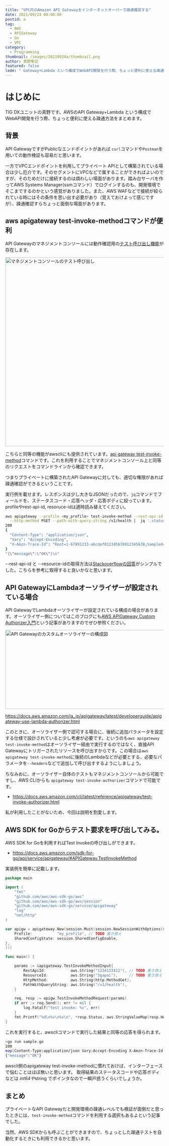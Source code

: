 ```yaml
---
title: "VPC内のAmazon API Gatewayをインターネットオーバーで疎通確認する"
date: 2021/09/24 00:00:00
postid: a
tag:
  - AWS
  - APIGateway
  - Go
  - VPC
category:
  - Programming
thumbnail: /images/20210924a/thumbnail.png
author: 真野隼記
featured: false
lede: " Gateway+Lambda という構成でWebAPI開発を行う際、ちょっと便利に使える疎通方法をまとめます。API GatewayですがPublicなエンドポイントがあれば `curl`コマンドや`Postman`を用いての動作検証も容易だと思います。"
---
```

# はじめに

TIG DXユニットの真野です。AWSのAPI Gateway+Lambda という構成でWebAPI開発を行う際、ちょっと便利に使える疎通方法をまとめます。

## 背景

API GatewayですがPublicなエンドポイントがあれば `curl`コマンドや`Postman`を用いての動作検証も容易だと思います。

一方でVPCエンドポイントを利用してプライベート APIとして構築されている場合は少し厄介です。そのセグメントにVPCなどで属することができればよいのですが、そのためだけに接続するのは煩わしい場面があります。踏み台サーバを作ってAWS Systems Manager(ssmコマンド）でログインするのも、開発環境でそこまでするのかという感覚がありました。また、AWS WAFなどで接続が絞られている時にはその条件を思い出す必要があり（覚えておけよって感じですが）、疎通確認すらちょっと面倒な場面があります。

## aws apigateway test-invoke-methodコマンドが便利

API Gatewayのマネジメントコンソールには動作確認用の[テスト呼び出し機能](https://docs.aws.amazon.com/ja_jp/apigateway/latest/developerguide/how-to-test-method.html)が存在します。

<img src="/images/20210924a/image.png" alt="マネジメントコンソールのテスト呼び出し" width="1200" height="601" loading="lazy">

こちらと同等の機能がawscliにも提供されています。[api gateway test-invoke-method](https://awscli.amazonaws.com/v2/documentation/api/latest/reference/apigateway/test-invoke-method.html)コマンドです。これを利用することでマネジメントコンソール上と同等のリクエストをコマンドラインから確認できます。

つまりプライベートに構築されたAPI Gatewayに対しても、適切な権限があれば疎通確認ができるということです。

実行例を載せます。レスポンスは少し大きなJSONだったので、`jq`コマンドでフィールドを、ステータスコード・応答ヘッダ・応答ボディに絞っています。profileやrest-api-id, resoruce-idは適時読み替えてください。

```sh test-invoke-methodの実行例
aws apigateway --profile <my_profile> test-invoke-method --rest-api-id <1234123412> --resource-id <3gapai> \
  --http-method PGET --path-with-query-string /v1/health |  jq '.status, .headers, .body'
200
{
  "Content-Type": "application/json",
  "Vary": "Accept-Encoding",
  "X-Amzn-Trace-Id": "Root=1-67891233-abcdef012345678912345678;Sampled=0"
}
"{\"message\":\"OK\"}\n"
```

--rest-api-id と --resource-idの取得方法は[Stackoverflowの回答](https://stackoverflow.com/questions/52446929/what-is-the-rest-api-id-and-resource-id-and-where-do-i-find-them)がシンプルでした。こちらを参考に取得すると良いかなと思います。


## API GatewayにLambdaオーソライザーが設定されている場合

API GatewayでLambdaオーソライザーが設定されている構成の場合があります。オーソライザー側についてはこのブログにも[AWS APIGateway Custom Authorizer入門](https://future-architect.github.io/articles/20210610a/)という記事がありますのでぜひ参照ください。

<img src="/images/20210924a/オーソライザー.png" alt="API Gatewayのカスタムオーソライザーの構成図" width="575" height="251" loading="lazy">

https://docs.aws.amazon.com/ja_jp/apigateway/latest/developerguide/apigateway-use-lambda-authorizer.html

このときに、オーソライザー側で認可する場合に、後続に追加パラメータを設定する仕様で設計されていると少し考慮が必要です。というのも`aws apigateway test-invoke-method`はオーソライザー経由で実行するのではなく、直接API Gatewayにトリガーされたリソースを呼び出すからです。この場合は`aws apigateway test-invoke-method`に後続のLambdaなどが必要とする、必要なパラメータを`--headers`などで追加して呼び出すするようにしましょう。

ちなみおに、オーソライザー自体のテストもマネジメントコンソールから可能ですし、AWS CLIからも `apigateway test-invoke-authorizer`コマンドで可能です。

* https://docs.aws.amazon.com/cli/latest/reference/apigateway/test-invoke-authorizer.html

私が利用したことがないため、今回は説明を割愛します。


## AWS SDK for Goからテスト要求を呼び出してみる。

AWS SDK for Goを利用すればTest Invokeの呼び出しができます。

* https://docs.aws.amazon.com/sdk-for-go/api/service/apigateway/#APIGateway.TestInvokeMethod

実装例を簡単に記載します。

```go
package main

import (
	"fmt"
	"github.com/aws/aws-sdk-go/aws"
	"github.com/aws/aws-sdk-go/aws/session"
	"github.com/aws/aws-sdk-go/service/apigateway"
	"log"
	"net/http"
)

var apigw = apigateway.New(session.Must(session.NewSessionWithOptions(session.Options{
	Profile:           "my_profile", // TODO 書き換え
	SharedConfigState: session.SharedConfigEnable,
},
)))

func main() {

	params := &apigateway.TestInvokeMethodInput{
		RestApiId:           aws.String("1234123412"), // TODO 書き換え
		ResourceId:          aws.String("3gapai"),     // TODO 書き換え
		HttpMethod:          aws.String(http.MethodGet),
		PathWithQueryString: aws.String("/v1/health"),
	}

	req, resp := apigw.TestInvokeMethodRequest(params)
	if err := req.Send(); err != nil {
		log.Fatalf("test invoke: %v", err)
	}
	fmt.Printf("%d\n%v\n%v\n", *resp.Status, aws.StringValueMap(resp.Headers), *resp.Body)
}
```

これを実行すると、awscliコマンドで実行した結果と同等の応答を得られます。

```sh
>go run sample.go
200
map[Content-Type:application/json Vary:Accept-Encoding X-Amzn-Trace-Id:Root=1-67891233-abcdef012345678912345678;Sampled=0]
{"message":"OK"}
```

awscli側のapigateway test-invoke-methodに慣れておけば、インターフェースで悩むことはほぼ無いと思います。
取得結果のステータスコードや応答ボディなどは *int64や*string でポインタなので一瞬戸惑うくらいでしょうか。

## まとめ

プライベートなAPI Gatewayだと開発環境の疎通レベルでも検証が面倒だと思ったときには、`test-invoke-method`コマンドを利用する選択もあるよという記事でした。

当然、AWS SDKからも呼ぶことができますので、ちょっとした疎通テストを自動化するときにも利用できるかと思います。

